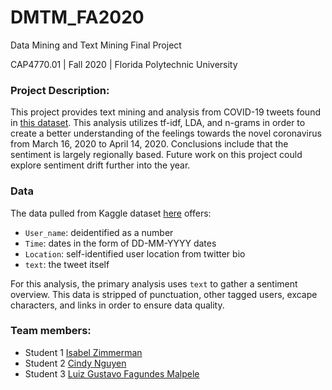 # DMTM_FA2020
Data Mining and Text Mining Final Project 

CAP4770.01 | Fall 2020 | Florida Polytechnic University

### Project Description:
This project provides text mining and analysis from COVID-19 tweets found in [this dataset](https://www.kaggle.com/datatattle/coronavirus-tweets). This analysis utilizes tf-idf, LDA, and n-grams in order to create a better understanding of the feelings towards the novel coronavirus from March 16, 2020 to April 14, 2020. Conclusions include that the sentiment is largely regionally based. Future work on this project could explore sentiment drift further into the year. 

### Data
The data pulled from Kaggle dataset [here](https://www.kaggle.com/datatattle/coronavirus-tweets) offers:
- `User_name`: deidentified as a number
- `Time`: dates in the form of DD-MM-YYYY dates
- `Location`: self-identified user location from twitter bio
- `text`: the tweet itself

For this analysis, the primary analysis uses  `text` to gather a sentiment overview. This data is stripped of punctuation, other tagged users, excape characters, and links in order to ensure data quality. 

### Team members: 

- Student 1 [Isabel Zimmerman](mailto:izimmerman5298@floridapoly.edu)
- Student 2 [Cindy Nguyen](mailto:cnguyen5356@floridapoly.edu)
- Student 3 [Luiz Gustavo Fagundes Malpele](mailto:lfagundesmalpele664@floridapoly.edu)


